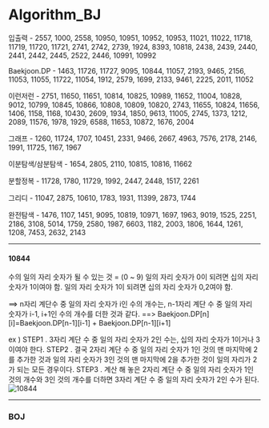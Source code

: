 # Algorithm_BJ


입출력 - 2557, 1000, 2558, 10950, 10951, 10952, 10953, 11021, 11022, 11718, 11719, 11720, 11721, 2741​​, 2742, 2739, 1924, 8393, 10818, 2438, 2439, 2440, 2441, 2442, 2445, 2522, 2446, 10991, 10992

Baekjoon.DP - 1463, 11726, 11727, 9095, 10844, 11057, 2193, 9465, 2156, 11053, 11055, 11722, 11054, 1912, 2579, 1699, 2133, 9461, 2225, 2011, 11052

이런저런 - 2751, 11650, 11651, 10814, 10825, 10989, 11652, 11004, 10828, 9012, 10799, 10845, 10866, 10808, 10809, 10820, 2743, 11655, 10824, 11656, 1406, 1158, 1168, 10430, 2609, 1934, 1850, 9613, 11005, 2745, 1373, 1212, 2089, 11576, 1978, 1929, 6588, 11653, 10872, 1676, 2004

그래프 - 1260, 11724, 1707, 10451, 2331, 9466, 2667, 4963, 7576, 2178, 2146, 1991, 11725, 1167, 1967

이분탐색/삼분탐색 - 1654, 2805, 2110, 10815, 10816, 11662


분할정복 - 11728, 1780, 11729, 1992, 2447, 2448, 1517, 2261

그리디 - 11047, 2875, 10610, 1783, 1931, 11399, 2873, 1744

완전탐색 - 1476, 1107, 1451, 9095, 10819, 10971, 1697, 1963, 9019, 1525, 2251, 2186, 3108, 5014, 1759, 2580, 1987, 6603, 1182, 2003, 1806, 1644, 1261, 1208, 7453, 2632, 2143


-----------------------------------------------------------

#### 10844


수의 일의 자리 숫자가 될 수 있는 것 = (0 ~ 9)
일의 자리 숫자가 0이 되려면 십의 자리 숫자가 1이여야 함.
일의 자리 숫자가 1이 되려면 십의 자리 숫자가 0,2여야 함.

==> n자리 계단수 중 일의 자리 숫자가 i인 수의 개수는, n-1자리 계단 수 중 일의 자리 숫자가 i-1, i+1인 수의 개수를 더한 것과 같다.
==> Baekjoon.DP[n][i]=Baekjoon.DP[n-1][i-1] + Baekjoon.DP[n-1][i+1]

ex ) 
STEP1 . 3자리 계단 수 중 일의 자리 숫자가 2인 수는, 십의 자리 숫자가 1이거나 3이여야 한다.
STEP2 . 결국 2자리 계단 수 중 일의 자리 숫자가 1인 것의 맨 마지막에 2를 추가한 것과 일의 자리 숫자가 3인 것의 맨 마지막에 2을 추가한 것이 일의 자리가 2가 되는 모든 경우이다.
STEP3 . 계산 해 놓은 2자리 계단 수 중 일의 자리 숫자가 1인 것의 개수와 3인 것의 개수를 더하면 3자리 계단 수 중 일의 자리 숫자가 2인 수가 된다.
![10844](https://user-images.githubusercontent.com/37526372/106466278-7a29a900-64de-11eb-91f8-547b4fadb998.png)

-----------------------------------------------------------------

### BOJ



